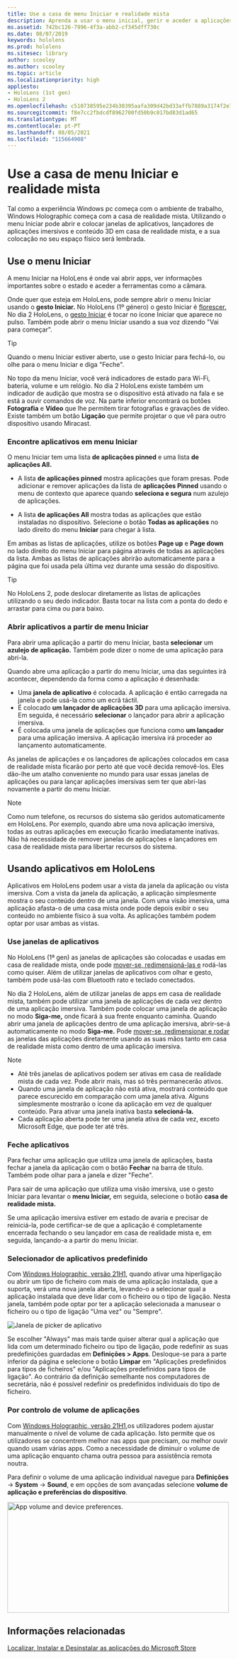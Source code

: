 ```yaml
---
title: Use a casa de menu Iniciar e realidade mista
description: Aprenda a usar o menu inicial, gerir e aceder a aplicações, e navegar na casa de realidade mista em HoloLens dispositivos.
ms.assetid: 742bc126-7996-4f3a-abb2-cf345dff730c
ms.date: 08/07/2019
keywords: hololens
ms.prod: hololens
ms.sitesec: library
author: scooley
ms.author: scooley
ms.topic: article
ms.localizationpriority: high
appliesto:
- HoloLens (1st gen)
- HoloLens 2
ms.openlocfilehash: c510738595e234b30395aafa309d42bd33affb7889a3174f2e708ba1aac56626
ms.sourcegitcommit: f8e7cc2fbdcdf8962700fd50b9c017bd83d1ad65
ms.translationtype: MT
ms.contentlocale: pt-PT
ms.lasthandoff: 08/05/2021
ms.locfileid: "115664908"
---
```

# <a name="use-the-start-menu-and-mixed-reality-home"></a>Use a casa de menu Iniciar e realidade mista

Tal como a experiência Windows pc começa com o ambiente de trabalho, Windows Holographic começa com a casa de realidade mista.  Utilizando o menu Iniciar pode abrir e colocar janelas de aplicativos, lançadores de aplicações imersivos e conteúdo 3D em casa de realidade mista, e a sua colocação no seu espaço físico será lembrada.

## <a name="use-the-start-menu"></a>Use o menu Iniciar

A menu Iniciar na HoloLens é onde vai abrir apps, ver informações importantes sobre o estado e aceder a ferramentas como a câmara.

Onde quer que esteja em HoloLens, pode sempre abrir o menu Iniciar usando o **gesto Iniciar.**  No HoloLens (1º género) o gesto Iniciar é [florescer.](https://support.microsoft.com/help/12644/hololens-use-gestures) No dia 2 HoloLens, o [gesto Iniciar](hololens2-basic-usage.md#start-gesture) é tocar no ícone Iniciar que aparece no pulso.  Também pode abrir o menu Iniciar usando a sua voz dizendo "Vai para começar".

> [!TIP]
> Quando o menu Iniciar estiver aberto, use o gesto Iniciar para fechá-lo, ou olhe para o menu Iniciar e diga "Feche".

No topo da menu Iniciar, você verá indicadores de estado para Wi-Fi, bateria, volume e um relógio. No dia 2 HoloLens existe também um indicador de audição que mostra se o dispositivo está ativado na fala e se está a ouvir comandos de voz. Na parte inferior encontrará os botões **Fotografia** e **Vídeo** que lhe permitem tirar fotografias e gravações de vídeo.  Existe também um botão **Ligação** que permite projetar o que vê para outro dispositivo usando Miracast.

### <a name="find-apps-on-start-menu"></a>Encontre aplicativos em menu Iniciar

O menu Iniciar tem uma lista **de aplicações pinned** e uma lista **de aplicações All.**

- A lista **de aplicações pinned** mostra aplicações que foram presas. Pode adicionar e remover aplicações da lista de **aplicações Pinned** usando o menu de contexto que aparece quando **seleciona e segura** num azulejo de aplicações.

- A lista **de aplicações All** mostra todas as aplicações que estão instaladas no dispositivo.  Selecione o botão **Todas as aplicações** no lado direito do menu **Iniciar** para chegar à lista.

Em ambas as listas de aplicações, utilize os botões **Page up** e **Page down** no lado direito do menu Iniciar para página através de todas as aplicações da lista.  Ambas as listas de aplicações abrirão automaticamente para a página que foi usada pela última vez durante uma sessão do dispositivo.

> [!TIP]
> No HoloLens 2, pode deslocar diretamente as listas de aplicações utilizando o seu dedo indicador. Basta tocar na lista com a ponta do dedo e arrastar para cima ou para baixo.

### <a name="open-apps-from-start-menu"></a>Abrir aplicativos a partir de menu Iniciar

Para abrir uma aplicação a partir do menu Iniciar, basta **selecionar** um **azulejo de aplicação.** Também pode dizer o nome de uma aplicação para abri-la.

Quando abre uma aplicação a partir do menu Iniciar, uma das seguintes irá acontecer, dependendo da forma como a aplicação é desenhada:

- Uma **janela de aplicativo** é colocada. A aplicação é então carregada na janela e pode usá-la como um ecrã táctil.
- É colocado **um lançador de aplicações 3D** para uma aplicação imersiva. Em seguida, é necessário **selecionar** o lançador para abrir a aplicação imersiva.
- É colocada uma janela de aplicações que funciona como **um lançador** para uma aplicação imersiva. A aplicação imersiva irá proceder ao lançamento automaticamente.

As janelas de aplicações e os lançadores de aplicações colocados em casa de realidade mista ficarão por perto até que você decida removê-los.  Eles dão-lhe um atalho conveniente no mundo para usar essas janelas de aplicações ou para lançar aplicações imersivas sem ter que abri-las novamente a partir do menu Iniciar. 

> [!NOTE]
>Como num telefone, os recursos do sistema são geridos automaticamente em HoloLens.  Por exemplo, quando abre uma nova aplicação imersiva, todas as outras aplicações em execução ficarão imediatamente inativas. Não há necessidade de remover janelas de aplicações e lançadores em casa de realidade mista para libertar recursos do sistema. 

## <a name="using-apps-on-hololens"></a>Usando aplicativos em HoloLens

Aplicativos em HoloLens podem usar a vista da janela da aplicação ou vista imersiva. Com a vista da janela da aplicação, a aplicação simplesmente mostra o seu conteúdo dentro de uma janela. Com uma visão imersiva, uma aplicação afasta-o de uma casa mista onde pode depois exibir o seu conteúdo no ambiente físico à sua volta. As aplicações também podem optar por usar ambas as vistas.

### <a name="use-app-windows"></a>Use janelas de aplicativos

No HoloLens (1ª gen) as janelas de aplicações são colocadas e usadas em casa de realidade mista, onde pode [mover-se, redimensioná-las e](hololens1-basic-usage.md#move-resize-and-rotate-apps) rodá-las como quiser. Além de utilizar janelas de aplicativos com olhar e gesto, também pode usá-las com Bluetooth rato e teclado conectados.

No dia 2 HoloLens, além de utilizar janelas de apps em casa de realidade mista, também pode utilizar uma janela de aplicações de cada vez dentro de uma aplicação imersiva. Também pode colocar uma janela de aplicação no modo **Siga-me,** onde ficará à sua frente enquanto caminha. Quando abrir uma janela de aplicações dentro de uma aplicação imersiva, abrir-se-á automaticamente no modo **Siga-me.** Pode [mover-se, redimensionar e rodar](hololens2-basic-usage.md#move-resize-and-rotate-holograms) as janelas das aplicações diretamente usando as suas mãos tanto em casa de realidade mista como dentro de uma aplicação imersiva.

> [!NOTE]
>
> - Até três janelas de aplicativos podem ser ativas em casa de realidade mista de cada vez. Pode abrir mais, mas só três permanecerão ativos.
> - Quando uma janela de aplicação não está ativa, mostrará conteúdo que parece escurecido em comparação com uma janela ativa.  Alguns simplesmente mostrarão o ícone da aplicação em vez de qualquer conteúdo.  Para ativar uma janela inativa basta **selecioná-la.**
> - Cada aplicação aberta pode ter uma janela ativa de cada vez, exceto Microsoft Edge, que pode ter até três.

### <a name="close-apps"></a>Feche aplicativos

Para fechar uma aplicação que utiliza uma janela de aplicações, basta fechar a janela da aplicação com o botão **Fechar** na barra de título.  Também pode olhar para a janela e dizer "Feche".

Para sair de uma aplicação que utiliza uma visão imersiva, use o gesto Iniciar para levantar o **menu Iniciar,** em seguida, selecione o botão **casa de realidade mista.**

Se uma aplicação imersiva estiver em estado de avaria e precisar de reiniciá-la, pode certificar-se de que a aplicação é completamente encerrada fechando o seu lançador em casa de realidade mista e, em seguida, lançando-a a partir do menu Iniciar.

### <a name="default-app-picker"></a>Selecionador de aplicativos predefinido

Com [Windows Holographic, versão 21H1](hololens-release-notes.md#windows-holographic-version-21h1), quando ativar uma hiperligação ou abrir um tipo de ficheiro com mais de uma aplicação instalada, que a suporta, verá uma nova janela aberta, levando-o a selecionar qual a aplicação instalada que deve lidar com o ficheiro ou o tipo de ligação. Nesta janela, também pode optar por ter a aplicação selecionada a manusear o ficheiro ou o tipo de ligação "Uma vez" ou "Sempre".

![Janela de picker de aplicativo](images/default-app-picker.png)

Se escolher "Always" mas mais tarde quiser alterar qual a aplicação que lida com um determinado ficheiro ou tipo de ligação, pode redefinir as suas predefinições guardadas em **Definições > Apps**. Desloque-se para a parte inferior da página e selecione o botão **Limpar** em "Aplicações predefinidos para tipos de ficheiros" e/ou "Aplicações predefinidos para tipos de ligação". Ao contrário da definição semelhante nos computadores de secretária, não é possível redefinir os predefinidos individuais do tipo de ficheiro.

### <a name="per-app-volume-control"></a>Por controlo de volume de aplicações

Com [Windows Holographic, versão 21H1,](hololens-release-notes.md#windows-holographic-version-21h1)os utilizadores podem ajustar manualmente o nível de volume de cada aplicação. Isto permite que os utilizadores se concentrem melhor nas apps que precisam, ou melhor ouvir quando usam várias apps. Como a necessidade de diminuir o volume de uma aplicação enquanto chama outra pessoa para assistência remota noutra.

Para definir o volume de uma aplicação individual navegue para **Definições**  ->  **System**  ->  **Sound**, e em opções de som avançadas selecione **volume de aplicação e preferências do dispositivo**.

 <img alt="App volume and device preferences." src="./images/volume-per-app.jpg" width="500" height="250" />

## <a name="related-info"></a>Informações relacionadas

[Localizar, Instalar e Desinstalar as aplicações do Microsoft Store](holographic-store-apps.md)
